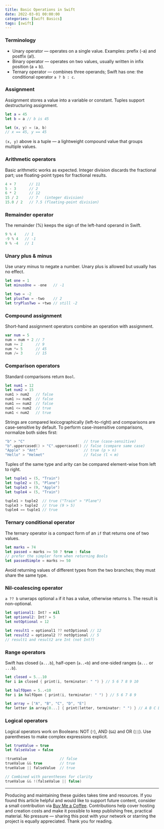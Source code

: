 ```yaml
---
title: Basic Operations in Swift
date: 2022-03-01 00:00:00
categories: [Swift Basics]
tags: [swift]
---
```

### Terminology

- Unary operator — operates on a single value. Examples: prefix (-a) and postfix (a!).
- Binary operator — operates on two values, usually written in infix position (a + b).
- Ternary operator — combines three operands; Swift has one: the conditional operator `a ? b : c`.

### Assignment

Assignment stores a value into a variable or constant. Tuples support destructuring assignment.

```swift
let a = 45
let b = a // b is 45

let (x, y) = (a, b)
// x == 45, y == 45
```

`(x, y)` above is a tuple — a lightweight compound value that groups multiple values.

### Arithmetic operators

Basic arithmetic works as expected. Integer division discards the fractional part; use floating-point types for fractional results.

```swift
4 + 7      // 11
5 - 3      // 2
6 * 2      // 12
15 / 2     // 7   (integer division)
15.0 / 2   // 7.5 (floating-point division)
```

### Remainder operator

The remainder (%) keeps the sign of the left-hand operand in Swift.

```swift
9 % 4    // 1
-9 % 4   // -1
9 % -4   // 1
```

### Unary plus & minus

Use unary minus to negate a number. Unary plus is allowed but usually has no effect.

```swift
let one = 1
let minusOne = -one   // -1

let two = -2
let plusTwo = -two    // 2
let tryPlusTwo = +two // still -2
```

### Compound assignment

Short-hand assignment operators combine an operation with assignment.

```swift
var num = 5
num = num + 2 // 7
num += 2      // 9
num *= 5      // 45
num /= 3      // 15
```

### Comparison operators

Standard comparisons return `Bool`.

```swift
let num1 = 12
let num2 = 15
num1 > num2   // false
num1 >= num2  // false
num1 == num2  // false
num1 <= num2  // true
num1 < num2   // true
```

Strings are compared lexicographically (left-to-right) and comparisons are case-sensitive by default. To perform case-insensitive comparisons, normalize both sides first:

```swift
"b" > "C"                           // true (case-sensitive)
"b".uppercased() > "C".uppercased() // false (compare same case)
"Apple" > "Ant"                     // true (p > n)
"Hello" > "Helmet"                  // false (l < m)
```

Tuples of the same type and arity can be compared element-wise from left to right.

```swift
let tuple1 = (5, "Train")
let tuple2 = (5, "Plane")
let tuple3 = (9, "Apple")
let tuple4 = (5, "Train")

tuple1 > tuple2  // true ("Train" > "Plane")
tuple3 > tuple2  // true (9 > 5)
tuple4 == tuple1 // true
```

### Ternary conditional operator

The ternary operator is a compact form of an `if` that returns one of two values.

```swift
let marks = 74
let passed = marks >= 50 ? true : false
// prefer the simpler form when returning Bools
let passedSimple = marks >= 50
```

Avoid returning values of different types from the two branches; they must share the same type.

### Nil-coalescing operator

`a ?? b` unwraps optional `a` if it has a value, otherwise returns `b`. The result is non-optional.

```swift
let optional1: Int? = nil
let optional2: Int? = 5
let notOptional = 12

let result1 = optional1 ?? notOptional // 12
let result2 = optional2 ?? notOptional // 5
// result1 and result2 are Int (not Int?)
```

### Range operators

Swift has closed (`a...b`), half-open (`a..<b`) and one-sided ranges (`a...` or `...b`).

```swift
let closed = 5...10
for i in closed { print(i, terminator: " ") } // 5 6 7 8 9 10

let halfOpen = 5..<10
for i in halfOpen { print(i, terminator: " ") } // 5 6 7 8 9

let array = ["A", "B", "C", "D", "E"]
for letter in array[0...] { print(letter, terminator: " ") } // A B C D E
```

### Logical operators

Logical operators work on Booleans: NOT (`!`), AND (`&&`) and OR (`||`). Use parentheses to make complex expressions explicit.

```swift
let trueValue = true
let falseValue = false

!trueValue               // false
trueValue && true        // true
trueValue || falseValue  // true

// Combined with parentheses for clarity
trueValue && !(falseValue || false)
```

---

Producing and maintaining these guides takes time and resources. If you found this article helpful and would like to support future content, consider a small contribution via [Buy Me a Coffee](https://buymeacoffee.com/swiftsimplified). Contributions help cover hosting and creation costs and make it possible to keep publishing free, practical material. No pressure — sharing this post with your network or starring the project is equally appreciated. Thank you for reading.